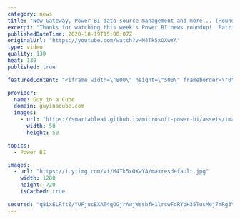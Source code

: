```yaml
---
category: news
title: "New Gateway, Power BI data source management and more... (Roundup | October 19, 2020)"
excerpt: "Thanks for watching this week's Power BI news roundup!  Patrick's tech video: https://guyinacu.be/levelupdrill Adam's tech video: https://guyinacu.be/teamsapp  Live Stream Clips: https://guyinacu.be/clips  🔴 Live Replay: https://guyinacu.be/live029  📢 Become a member: https://guyinacu.be/membership"
publishedDateTime: 2020-10-19T15:00:07Z
originalUrl: "https://youtube.com/watch?v=M4Tk5xOXwYA"
type: video
quality: 130
heat: 130
published: true

featuredContent: "<iframe width=\"800\" height=\"500\" frameborder=\"0\" src=\"https://www.youtube.com/embed/M4Tk5xOXwYA\" allow=\"accelerometer; autoplay; encrypted-media; gyroscope; picture-in-picture\" allowfullscreen></iframe>"

provider:
  name: Guy in a Cube
  domain: guyinacube.com
  images:
    - url: "https://smartableai.github.io/microsoft-power-bi/assets/images/organizations/guyinacube.com-50x50.jpg"
      width: 50
      height: 50

topics:
  - Power BI

images:
  - url: "https://i.ytimg.com/vi/M4Tk5xOXwYA/maxresdefault.jpg"
    width: 1280
    height: 720
    isCached: true

secured: "q8ixELRftZ/YUFjucEXAT4qOGjrAwjWesbfH1lrcwFdRYpH35TusMej7mRg3YqK/pkawt0Ssiev5Ret9nvTBV+gg9iRhq6cc7mRtgMJOoHs1aPD6s/v/vNXwBTfkvmhtqGkUZgq8cvt4V4s517+vKu8czt3UuLt9XqyascAyAHp6NsP1kQOITcmMuR5nnEX6nEQjn0bt19yCuO5dE4Ii544WnCoxLH2hftlgHuB7GpJrOJvf7/t6QC4JL97IT2BHJRkTjFTudX4/nk9Aw+vPR1BndxtRbHGiuXvPJfjw7M/RxlFz+iYvOZVMhR8+yhLD0OXqDRiZdrl2OHXs48b5PFNzondRN4tp4ZsuV8fsX82JDd/6wU4j09AQO/WwXMFf+I28DASvkOTKPxkbid7uZwrqnD1Dw5GOQCsK9E07NEo=;TAAuGR96FCe/XiAneQTjaA=="
---
```


